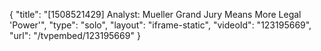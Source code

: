 {
    "title": "[1508521429] Analyst: Mueller Grand Jury Means More Legal 'Power'",
    "type": "solo",
    "layout": "iframe-static",
    "videoId": "123195669",
    "url": "\/tvpembed\/123195669"
}